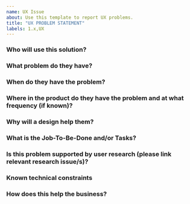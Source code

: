 ```yaml
---
name: UX Issue
about: Use this template to report UX problems.
title: "UX PROBLEM STATEMENT"
labels: 1.x,UX
---
```


<!-- This issue template can be used as a starting point for a UX Issue. This is
 not a feature request, rather an issue that is being created for a product desi
gner to solve a problem.

The goal of this template is to ensure we have captured all the information
available to the product designer so they can approach the problem creatively
and efficiently. Please add links to SSOT if this informatin exists elsewhere.
-->

### Who will use this solution?

<!-- If known, include any of the following: types of users (e.g. Developer), pe
rsonas, or specific company roles (e.g. Release Manager). It's okay to write "Un
known" and fill this field in later.

Personas:

* [Delaney (Development Team
Lead)](https://about.gitlab.com/handbook/marketing/product-marketing/roles-personas/#delaney-development-team-lead)
* [Priyanka (Platform
Engineer)](https://about.gitlab.com/handbook/marketing/product-marketing/roles-personas/#priyanka-platform-engineer)
* [Dana (Data
Analyst)](https://about.gitlab.com/handbook/marketing/product-marketing/roles-personas/#dana-data-analyst)
* [Eddie (Content
Editor)](https://about.gitlab.com/handbook/marketing/product-marketing/roles-personas/#eddie-content-editor)

-->

### What problem do they have?

### When do they have the problem?

### Where in the product do they have the problem and at what frequency (if known)?

### Why will a design help them?

### What is the Job-To-Be-Done and/or Tasks?

### Is this problem supported by user research (please link relevant research issue/s)?

### Known technical constraints

### How does this help the business?
